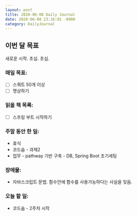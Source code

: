 ```yaml
---
layout: post
title: 2020-06-08 Daily Journal
date: 2020-06-08 23:16:01 -0900
category: DailyJournal
---
```


## 이번 달 목표
새로운 시작. 초심. 초심.

### 매일 목표:
- [ ] 스쿼트 50개 이상
- [ ] 명상하기

### 읽을 책 목록:
- [ ] 스프링 부트 시작하기

### 주말 동안 한 일:
* 휴식
* 코드숨 - 과제2
* 업무 - pathway 기반 구축 - DB, Spring Boot 초기세팅

### 장애물:
* 자바스크립트 문법. 함수안에 함수를 사용가능하다는 사실을 잊음.

### 오늘 할 일:
* 코드숨 - 2주차 시작